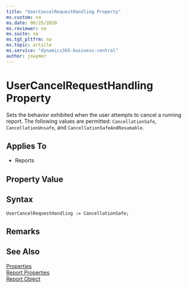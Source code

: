 ```yaml
---
title: "UserCancelRequestHandling Property"
ms.custom: na
ms.date: 06/25/2020
ms.reviewer: na
ms.suite: na
ms.tgt_pltfrm: na
ms.topic: article
ms.service: "dynamics365-business-central"
author: jswymer
---
```


# UserCancelRequestHandling Property

Sets the behavior exhibited when the user attempts to cancel a running report. The following values are permitted: `CancellationSafe`, `CancellationUnsafe`, and `CancellationSafeAndResumable`.

## Applies To  

- Reports

## Property Value   
 
## Syntax
```
UserCancelRequestHandling := CancellationSafe;
```

## Remarks  

## See Also  

[Properties](devenv-properties.md)  
[Report Properties](devenv-report-properties.md)  
[Report Object](../devenv-report-object.md)  